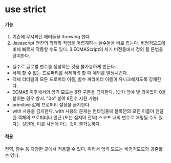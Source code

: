 # use strict

#### 기능
1. 기존에 무시되던 에러들을 throwing 한다.
2. Javascript 엔진의 최적화 작업을 어렵게하는 실수들을 바로 잡는다. 비엄격모드에 비해 빠르게 작동할 수도 있다.
3.ECMAScript의 차기 버전들에서 정의 될 문법을 금지한다.

- 실수로 글로벌 변수를 생성하는 것을 불가능하게 만든다.
- 삭제 할 수 없는 프로퍼티를 삭제하려 할 때 예외를 발생시킨다.
- 객체 리터럴의 모든 프로퍼티 이름, 함수 파라미터 이름이 유니크해지도록 강제한다.
- ECMA5 이후에서의 엄격 모드는 8진 구문을 금지한다. (숫자 앞에 별 의미없이 0을 붙이는 경우 방지. "0o" 붙여 8진수 지원 가능)
- primitive 값에 프로퍼티 설정을 금지한다.
- with 사용을 금지한다. 
with 사용의 문제는 런타임중에 블록안의 모든 이름이 전달된 객체의 프로퍼티나 인근 (또는 심지어 전역) 스코프 내의 변수로 매핑될 수도 있다는 것인데, 이를 사전에 아는 것이 불가능하다. 


#### 적용
전역, 함수 등 다양한 곳에서 적용할 수 있다. 따라서 엄격 모드는 비엄격모드와 공존할 수 있다.
